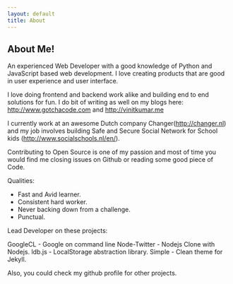 ```yaml
---
layout: default
title: About
---
```

## About Me!

An experienced Web Developer with a good knowledge of Python and JavaScript based web development. I love creating products that are good in user experience and user interface. 

I love doing frontend and backend work alike and building end to end solutions for fun. 
I do bit of writing as well on my blogs here: http://www.gotchacode.com and http://vinitkumar.me

I currently work at an awesome Dutch company Changer(http://changer.nl) and my job involves building Safe and Secure Social Network for School kids (http://www.socialschools.nl/en/). 

Contributing to Open Source is one of my passion and most of time you would find me closing issues on Github or reading some good piece of Code.

Qualities: 

- Fast and Avid learner.
- Consistent hard worker.
- Never backing down from a challenge.
- Punctual.


Lead Developer on these projects:

GoogleCL - Google on command line
Node-Twitter - Nodejs Clone with Nodejs.
ldb.js - LocalStorage abstraction library.
Simple - Clean theme for Jekyll.

Also, you could check my github profile for other projects.
